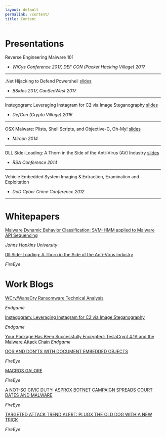 ```yaml
---
layout: default
permalink: /content/
title: Content
---
```


# Presentations

Reverse Engineering Malware 101
- *WiCys Conference 2017, DEF CON (Packet Hacking Village) 2017*
---
.Net Hijacking to Defend Powershell [slides](https://securedorg.github.io/docs/Cansecwest2017_NETHijackingPowerShell.pdf)
- *BSides 2017, CanSecWest 2017*
---
Instegogram: Leveraging Instagram for C2 via Image Steganography [slides](https://securedorg.github.io/docs/InstegogramDefCon2016_H_A_Dredatcted.pdf)
- *DefCon (Crypto Village) 2016*
---
OSX Malware: Plists, Shell Scripts, and Objective-C, Oh-My! [slides](https://securedorg.github.io/docs/MIRcon_2014_RD_Track_Plists_Shell_Scripts_Object-C.pdf)
- *Mircon 2014*
---
DLL Side-Loading: A Thorn in the Side of the Anti-Virus (AV) Industry [slides](https://securedorg.github.io/docs/hta-w04a-dll-side-loading-a-thorn-in-the-side-of-the-anti-virus-_av_-industry.pdf)
- *RSA Conference 2014*
---
Vehicle Embedded System Imaging & Extraction, Examination and Exploitation
- *DoD Cyber Crime Conference 2012*
---

# Whitepapers

[Malware Dynamic Behavior Classification: SVM-HMM applied to Malware API Sequencing](https://securedorg.github.io/docs/MDBC_API_Sequencing.pdf)

*Johns Hopkins University*

[Dll Side-Loading: A Thorn in the Side of  the Anti-Virus Industry](https://securedorg.github.io/docs/rpt-dll-sideloading.pdf)

*FireEye*

# Work Blogs

[WCry/WanaCry Ransomware Technical Analysis](https://www.endgame.com/blog/technical-blog/wcrywanacry-ransomware-technical-analysis)

*Endgame*

[Instegogram: Leveraging Instagram for C2 via Image Steganography](https://www.endgame.com/blog/instegogram-leveraging-instagram-c2-image-steganography)

*Endgame*

[Your Package Has Been Successfully Encrypted: TeslaCrypt 4.1A and the Malware Attack Chain](https://www.endgame.com/blog/your-package-has-been-successfully-encrypted-teslacrypt-41a-and-malware-attack-chain)
*Endgame*

[DOS AND DON’TS WITH DOCUMENT EMBEDDED OBJECTS](https://www.fireeye.com/blog/threat-research/2015/04/dos_and_don_ts_with.html)

*FireEye*

[MACROS GALORE](https://www.fireeye.com/blog/threat-research/2015/10/macros_galore.html)

*FireEye*

[A NOT-SO CIVIC DUTY: ASPROX BOTNET CAMPAIGN SPREADS COURT DATES AND MALWARE](https://www.fireeye.com/blog/threat-research/2014/06/a-not-so-civic-duty-asprox-botnet-campaign-spreads-court-dates-and-malware.html)

*FireEye*

[TARGETED ATTACK TREND ALERT: PLUGX THE OLD DOG WITH A NEW TRICK](https://www.fireeye.com/blog/threat-research/2013/05/targeted-attack-trend-alert-plugx-the-old-dog-with-a-new-trick.html)

*FireEye*

